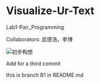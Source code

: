 # Visualize-Ur-Text
Lab1-Pair_Programming

Collaborators: 武德浩，李博

![初步构想](http://opmza2br0.bkt.clouddn.com/17-9-25/50312734.jpg)

Add for a third commit

this is branch B1 in README.md

